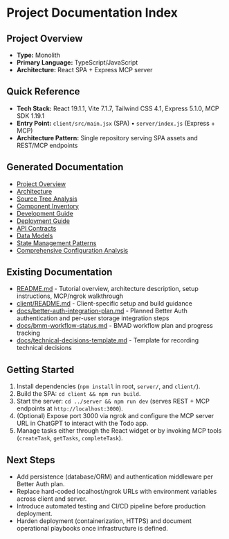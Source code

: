 # Project Documentation Index

## Project Overview

- **Type:** Monolith
- **Primary Language:** TypeScript/JavaScript
- **Architecture:** React SPA + Express MCP server

## Quick Reference

- **Tech Stack:** React 19.1.1, Vite 7.1.7, Tailwind CSS 4.1, Express 5.1.0, MCP SDK 1.19.1
- **Entry Point:** `client/src/main.jsx` (SPA) • `server/index.js` (Express + MCP)
- **Architecture Pattern:** Single repository serving SPA assets and REST/MCP endpoints

## Generated Documentation

- [Project Overview](./project-overview.md)
- [Architecture](./architecture.md)
- [Source Tree Analysis](./source-tree-analysis.md)
- [Component Inventory](./component-inventory.md)
- [Development Guide](./development-guide.md)
- [Deployment Guide](./deployment-guide.md)
- [API Contracts](./api-contracts.md)
- [Data Models](./data-models.md)
- [State Management Patterns](./state-management-patterns-root.md)
- [Comprehensive Configuration Analysis](./comprehensive-analysis-root.md)

## Existing Documentation

- [README.md](../README.md) - Tutorial overview, architecture description, setup instructions, MCP/ngrok walkthrough
- [client/README.md](../client/README.md) - Client-specific setup and build guidance
- [docs/better-auth-integration-plan.md](./better-auth-integration-plan.md) - Planned Better Auth authentication and per-user storage integration steps
- [docs/bmm-workflow-status.md](./bmm-workflow-status.md) - BMAD workflow plan and progress tracking
- [docs/technical-decisions-template.md](./technical-decisions-template.md) - Template for recording technical decisions

## Getting Started

1. Install dependencies (`npm install` in root, `server/`, and `client/`).
2. Build the SPA: `cd client && npm run build`.
3. Start the server: `cd ../server && npm run dev` (serves REST + MCP endpoints at `http://localhost:3000`).
4. (Optional) Expose port 3000 via ngrok and configure the MCP server URL in ChatGPT to interact with the Todo app.
5. Manage tasks either through the React widget or by invoking MCP tools (`createTask`, `getTasks`, `completeTask`).

## Next Steps

- Add persistence (database/ORM) and authentication middleware per Better Auth plan.
- Replace hard-coded localhost/ngrok URLs with environment variables across client and server.
- Introduce automated testing and CI/CD pipeline before production deployment.
- Harden deployment (containerization, HTTPS) and document operational playbooks once infrastructure is defined.

